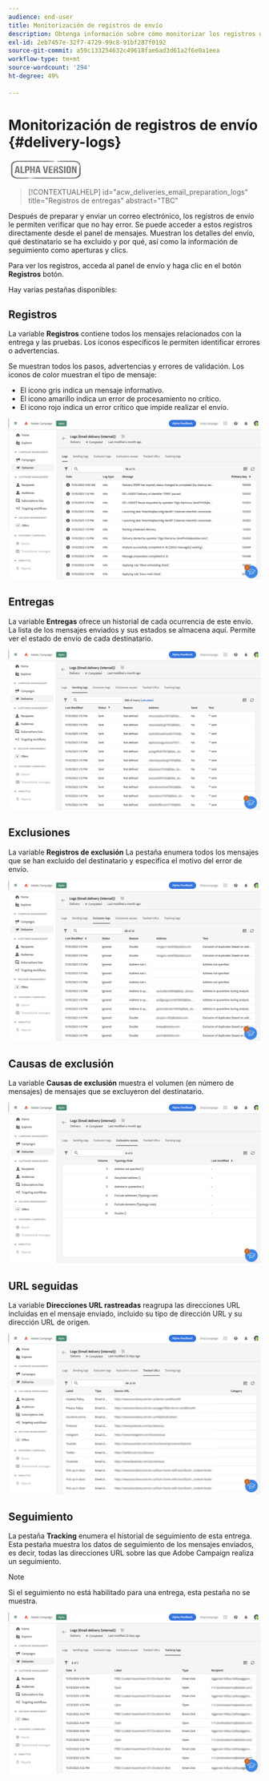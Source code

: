 ```yaml
---
audience: end-user
title: Monitorización de registros de envío
description: Obtenga información sobre cómo monitorizar los registros de envío
exl-id: 2eb7457e-32f7-4729-99c8-91bf287f0192
source-git-commit: a59c133254632c49618fae6ad3d61a2f6e0a1eea
workflow-type: tm+mt
source-wordcount: '294'
ht-degree: 49%

---
```


# Monitorización de registros de envío {#delivery-logs}

![](../assets/do-not-localize/badge.png)

>[!CONTEXTUALHELP]
>id="acw_deliveries_email_preparation_logs"
>title="Registros de entregas"
>abstract="TBC"

Después de preparar y enviar un correo electrónico, los registros de envío le permiten verificar que no hay error. Se puede acceder a estos registros directamente desde el panel de mensajes. Muestran los detalles del envío, qué destinatario se ha excluido y por qué, así como la información de seguimiento como aperturas y clics.

Para ver los registros, acceda al panel de envío y haga clic en el botón **Registros** botón.

Hay varias pestañas disponibles:

## Registros

La variable **Registros** contiene todos los mensajes relacionados con la entrega y las pruebas. Los iconos específicos le permiten identificar errores o advertencias.

Se muestran todos los pasos, advertencias y errores de validación. Los iconos de color muestran el tipo de mensaje:

* El icono gris indica un mensaje informativo.
* El icono amarillo indica un error de procesamiento no crítico.
* El icono rojo indica un error crítico que impide realizar el envío.

![](assets/logs.png)

## Entregas

La variable **Entregas** ofrece un historial de cada ocurrencia de este envío. La lista de los mensajes enviados y sus estados se almacena aquí. Permite ver el estado de envío de cada destinatario.

![](assets/logs2.png)

## Exclusiones

La variable **Registros de exclusión** La pestaña enumera todos los mensajes que se han excluido del destinatario y especifica el motivo del error de envío.

![](assets/logs3.png)

## Causas de exclusión

La variable **Causas de exclusión** muestra el volumen (en número de mensajes) de mensajes que se excluyeron del destinatario.

![](assets/logs4.png)

## URL seguidas

La variable **Direcciones URL rastreadas** reagrupa las direcciones URL incluidas en el mensaje enviado, incluido su tipo de dirección URL y su dirección URL de origen.

![](assets/logs5.png)

## Seguimiento

La pestaña **Tracking** enumera el historial de seguimiento de esta entrega. Esta pestaña muestra los datos de seguimiento de los mensajes enviados, es decir, todas las direcciones URL sobre las que Adobe Campaign realiza un seguimiento.

>[!NOTE]
>
>Si el seguimiento no está habilitado para una entrega, esta pestaña no se muestra.

![](assets/logs6.png)
